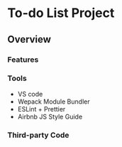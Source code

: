 # To-do List Project

## Overview

### Features

### Tools

- VS code
- Wepack Module Bundler
- ESLint + Prettier
- Airbnb JS Style Guide

### Third-party Code
